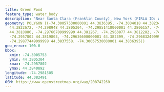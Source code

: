 ```yaml
---
title: Green Pond
feature_type: water_body
description: 'Near Santa Clara (Franklin County), New York (PIRLA ID: ADIR023)'
geometry: POLYGON ((-74.30057530000001 44.3836395, -74.3004018 44.3823447, -74.2994362
  44.3822672, -74.298948 44.3805304, -74.29851410000001 44.3806157, -74.29801500000001
  44.3810886, -74.29766789999999 44.381267, -74.2963877 44.3812282, -74.2957911 44.3815616,
  -74.2957802 44.3819803, -74.29636600000001 44.382399, -74.29683249999999 44.3840892,
  -74.29877449999999 44.3837558, -74.30057530000001 44.3836395))
geo_error: 100.0
bbox:
  xmin: -74.3005753
  ymin: 44.3805304
  xmax: -74.2957802
  ymax: 44.3840892
longitude: -74.2981505
latitude: 44.382491
OSM: https://www.openstreetmap.org/way/208742260
---
```

